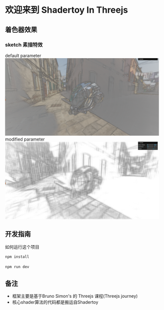 # 欢迎来到 Shadertoy In Threejs

## 着色器效果
### sketch 素描特效
default parameter
![](/effectImg/sketchEffect.png "default parameter")
modified parameter
![](/effectImg/sketchEffect2.png "modified parameter")



## 开发指南
如何运行这个项目

```sh
npm install

npm run dev
```

## 备注
* 框架主要是基于Bruno Simon's 的 Threejs 课程(Threejs journey)
* 核心shader算法的代码都是搬运自Shadertoy
